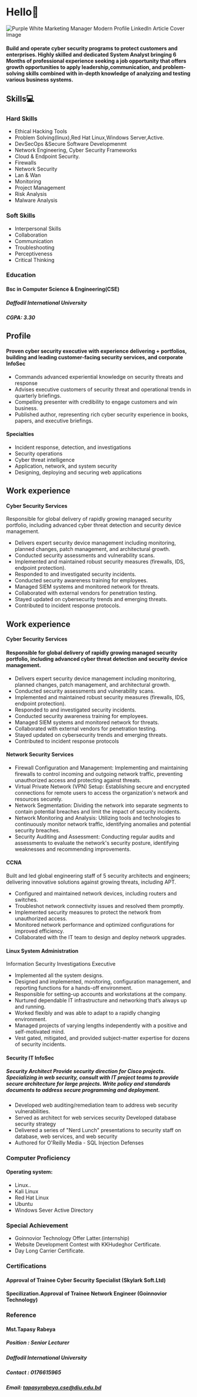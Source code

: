 # Hello:wave:
![Purple White Marketing Manager Modern Profile LinkedIn Article Cover Image](https://github.com/SakiburRahmanKawser/SakiburRahmanKawser/assets/55827985/21faaaf8-010c-4b70-93a1-b2aed169cd34)

#### Build and operate cyber security programs to protect customers and enterprises. Highly skilled and dedicated System Analyst bringing 6 Months of professional experience seeking a job opportunity that offers growth opportunities to apply leadership,communication, and problem-solving skills combined with in-depth knowledge of analyzing and testing various business systems.
## Skills:computer:
### Hard Skills
* Ethical Hacking Tools
* Problem Solving(linux),Red Hat Linux,Windows Server,Active.
* DevSecOps &Secure Software Developmenmt
* Network Engineering, Cyber Security Frameworks
* Cloud & Endpoint Security.
* Firewalls
* Network Security
* Lan & Wan
* Monitoring
* Project Management
* Risk Analysis
* Malware Analysis
### Soft Skills
* Interpersonal Skills
* Collaboration
* Communication
* Troubleshooting
* Perceptiveness
* Critical Thinking

### Education
#### Bsc in Computer Science & Engineering(CSE)
##### Daffodil International University
##### CGPA: 3.30

## Profile
#### Proven cyber security executive with experience delivering + portfolios, building and leading customer-facing security services, and corporate InfoSec
* Commands advanced experiential knowledge on security threats and response
* Advises executive customers of security threat and operational trends in quarterly briefings.
* Compelling presenter with credibility to engage customers and win business.
* Published author, representing rich cyber security experience in books, papers, and executive briefings.
#### Specialties
* Incident response, detection, and investigations
* Security operations
* Cyber threat intelligence
* Application, network, and system security
* Designing, deploying and securing web applications

## Work experience
#### Cyber Security Services
Responsible for global delivery of rapidly growing managed security portfolio, including advanced cyber threat detection and security device management.
* Delivers expert security device management including monitoring, planned changes, patch management, and architectural growth.
* Conducted security assessments and vulnerability scans.
* Implemented and maintained robust security measures (firewalls, IDS, endpoint protection).
* Responded to and investigated security incidents.
* Conducted security awareness training for employees.
* Managed SIEM systems and monitored network for threats.
* Collaborated with external vendors for penetration testing.
* Stayed updated on cybersecurity trends and emerging threats.
* Contributed to incident response protocols.

## Work experience
#### Cyber Security Services
#### Responsible for global delivery of rapidly growing managed security portfolio, including advanced cyber threat detection and security device management.

* Delivers expert security device management including monitoring, planned changes, patch management, and architectural growth.
* Conducted security assessments and vulnerability scans.
* Implemented and maintained robust security measures (firewalls, IDS, endpoint protection).
* Responded to and investigated security incidents.
* Conducted security awareness training for employees.
* Managed SIEM systems and monitored network for threats.
* Collaborated with external vendors for penetration testing.
* Stayed updated on cybersecurity trends and emerging threats.
* Contributed to incident response protocols
#### Network Security Services
* Firewall Configuration and Management: Implementing and maintaining firewalls to control incoming and outgoing network traffic, preventing unauthorized access and protecting against threats.
* Virtual Private Network (VPN) Setup: Establishing secure and encrypted connections for remote users to access the organization's network and resources securely.
* Network Segmentation: Dividing the network into separate segments to contain potential breaches and limit the impact of security incidents.
* Network Monitoring and Analysis: Utilizing tools and technologies to continuously monitor network traffic, identifying anomalies and potential security breaches.
* Security Auditing and Assessment: Conducting regular audits and assessments to evaluate the network's security posture, identifying weaknesses and recommending improvements.

#### CCNA
Built and led global engineering staff of 5 security architects and engineers; delivering innovative solutions against growing threats, including APT.
* Configured and maintained network devices, including routers and switches.
* Troubleshot network connectivity issues and resolved them promptly.
* Implemented security measures to protect the network from unauthorized access.
* Monitored network performance and optimized configurations for improved efficiency.
* Collaborated with the IT team to design and deploy network upgrades.

#### Linux System Administration
Information Security Investigations Executive
* Implemented all the system designs.
* Designed and implemented, monitoring, configuration management, and reporting functions for a hands-off environment.
* Responsible for setting-up accounts and workstations at the company.
* Nurtured dependable IT infrastructure and networking that’s always up and running.
* Worked flexibly and was able to adapt to a rapidly changing environment.
* Managed projects of varying lengths independently with a positive and self-motivated mind.
* Vest gated, mitigated, and provided subject-matter expertise for dozens of security incidents.

#### Security IT InfoSec
##### Security Architect Provide security direction for Cisco projects. Specializing in web security, consult with IT project teams to provide secure architecture for large projects. Write policy and standards documents to address secure programming and deployment.
* Developed web auditing/remediation team to address web security vulnerabilities.
* Served as architect for web services security Developed database security strategy
* Delivered a series of "Nerd Lunch" presentations to security staff on database, web services, and web security
* Authored for O'Reilly Media - SQL Injection Defenses

### Computer Proficiency
#### Operating system: 
* Linux..
* Kali Linux
* Red Hat Linux 
* Ubuntu
* Windows Sever Active Directory

### Special Achievement
* Goinnovior Technology Offer Latter.(internship)
* Website Development Contest with KKHudeghor Certificate.
* Day Long Carrier Certificate.

### Certifications
#### Approval of Trainee Cyber Security Specialist (Skylark Soft.Ltd) 
#### Specilization.Approval of Trainee Network Engineer (Goinnovior Technology)

### Reference
#### Mst.Tapasy Rabeya
##### Position : Senior Lecturer
##### Daffodil International University
##### Contact : 0176615965
##### Email: tapasyrabeya.cse@diu.edu.bd
